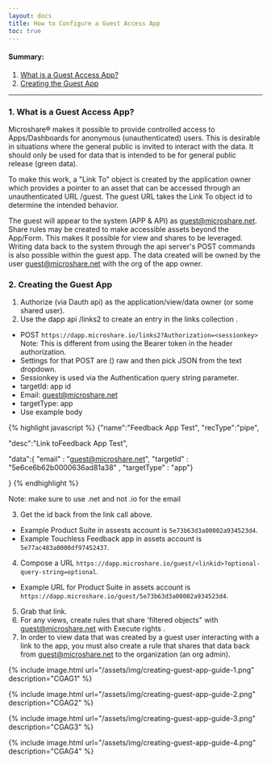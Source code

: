 ```yaml
---
layout: docs
title: How to Configure a Guest Access App
toc: true
---
```


#### Summary:

1. [What is a Guest Access App?](./#1-what-is-it)
2. [Creating the Guest App](./#2-creating-the-guest-app)

---------------------------------------

### 1. What is a Guest Access App?

Microshare® makes it possible to provide controlled access to Apps/Dashboards for anonymous (unauthenticated) users. This is desirable in situations where the general public is invited to interact with the data. It should only be used for data that is intended to be for general public release (green data).  

To make this work, a "Link To" object is created by the application owner which provides a pointer to an asset that can be accessed through an unauthenticated URL /guest. The guest URL takes the Link To object id to determine the intended behavior.  

The guest will appear to the system (APP & API) as guest@microshare.net. Share rules may be created to make accessible assets beyond the App/Form. This makes it possible for view and shares to be leveraged. Writing data back to the system through the api server's POST commands is also possible within the guest app. The data created will be owned by the user guest@microshare.net with the org of the app owner.  


### 2. Creating the Guest App

<!--Details on having the app/ data on hand-->

1. Authorize (via Dauth api) as the application/view/data owner (or some shared user).
2. Use the dapp api /links2 to create an entry in the links collection .
* POST `https://dapp.microshare.io/links2?Authorization=<sessionkey>` Note: This is different from using the Bearer token in the header authorization.
*   Settings for that POST are () raw and then pick JSON from the text dropdown.
*  Sessionkey is used via the Authentication query string parameter.
*  targetId: app id
*  Email: guest@microshare.net
*  targetType: app 
*  Use example body 

{% highlight javascript %}
{"name":"Feedback App Test", "recType":"pipe", 

"desc":"Link toFeedback App Test",  

"data":{ "email" : "guest@microshare.net", "targetId" : "5e6ce6b62b0000636ad81a38" , "targetType" : "app"}  

} 
{% endhighlight %}

Note: make sure to use .net and not .io for the email

3. Get the id back from the link call above.
* Example Product Suite in assests account is `5e73b63d3a00002a934523d4`.
* Example Touchless Feedback app in assets account is `5e77ac483a0000df97452437`. 

4. Compose a URL `https://dapp.microshare.io/guest/<linkid>?optional-query-string=optional`.
* Example URL for Product Suite in assets account is `https://dapp.microshare.io/guest/5e73b63d3a00002a934523d4`.

5. Grab that link.
6. For any views, create rules that share 'filtered objects"  with guest@microshare.net with Execute rights .
7. In order to view data that was created by a guest user interacting with a link to the app, you must also create a rule that shares that data back from guest@microshare.net to the organization (an org admin). 

{% include image.html url="/assets/img/creating-guest-app-guide-1.png" description="CGAG1" %}

{% include image.html url="/assets/img/creating-guest-app-guide-2.png" description="CGAG2" %}

{% include image.html url="/assets/img/creating-guest-app-guide-3.png" description="CGAG3" %}

{% include image.html url="/assets/img/creating-guest-app-guide-4.png" description="CGAG4" %}


